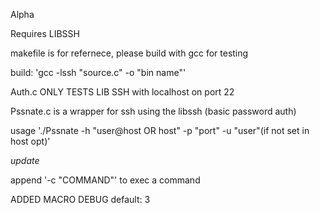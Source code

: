 Alpha

Requires LIBSSH

makefile is for refernece, please build with gcc for testing 

build: 'gcc -lssh "source.c" -o "bin name"'

Auth.c ONLY TESTS LIB SSH with localhost on port 22  

Pssnate.c is a wrapper for ssh using the libssh (basic password auth)

usage './Pssnate -h "user@host OR host" -p "port" -u "user"(if not set in host opt)'

*update*

append '-c "COMMAND"' to exec a command

ADDED MACRO DEBUG default: 3

